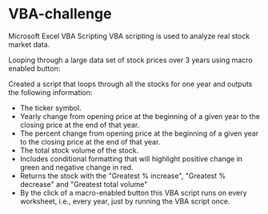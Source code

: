 # VBA-challenge
Microsoft Excel VBA Scripting
VBA scripting is used to analyze real stock market data.

Looping through a large data set of stock prices over 3 years using macro enabled button:

Created a script that loops through all the stocks for one year and outputs the following information:
  * The ticker symbol.
  * Yearly change from opening price at the beginning of a given year to the closing price at the end of that year.
  * The percent change from opening price at the beginning of a given year to the closing price at the end of that year.
  * The total stock volume of the stock.
  * Includes conditional formatting that will highlight positive change in green and negative change in red.
  * Returns the stock with the "Greatest % increase", "Greatest % decrease" and "Greatest total volume"
  * By the click of a macro-enabled button this VBA script runs on every worksheet, i.e., every year, just by running the VBA script once.

